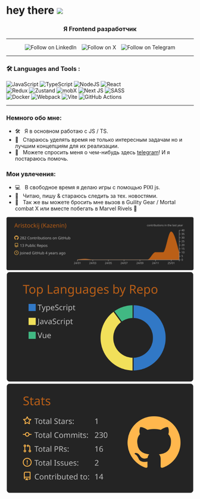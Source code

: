<h1>
  hey there
  <img src="https://media.giphy.com/media/hvRJCLFzcasrR4ia7z/giphy.gif" width="30px"/>
</h1>

<h3 align="center">Я Frontend разработчик</h3>

---


<p align="center">
  <a href="https://www.linkedin.com/in/dmitry-kazenin" style="text-decoration:none; border:none; height:28px; margin: 5px;">
    <img src="https://img.shields.io/badge/Follow%20on%20LinkedIn-0077B5?style=for-the-badge&logo=linkedin&logoColor=white" alt="Follow on LinkedIn"/>
  </a>
  <a href="https://x.com/aristockij" style="text-decoration:none; border:none; height:28px; margin: 5px;">
    <img src="https://img.shields.io/badge/Follow%20on%20X-000000?style=for-the-badge&logo=x&logoColor=white" alt="Follow on X"/>
  </a>
  <a href="https://t.me/Kazenin_dev" style="text-decoration:none; border:none; height:28px; margin: 5px;">
    <img src="https://img.shields.io/badge/Telegram%20Channel-26A5E4?style=for-the-badge&logo=telegram&logoColor=white" alt="Follow on Telegram"/>
  </a>
</p>

---

### :hammer_and_wrench: Languages and Tools :


![JavaScript](https://img.shields.io/badge/JavaScript-F7DF1E?style=for-the-badge&logo=javascript&logoColor=black)
![TypeScript](https://img.shields.io/badge/TypeSctipt-316192?style=for-the-badge&logo=typescript&logoColor=white)
![NodeJS](https://img.shields.io/badge/node.js-6DA55F?style=for-the-badge&logo=node.js&logoColor=white)
![React](https://img.shields.io/badge/react-%2320232a.svg?style=for-the-badge&logo=react&logoColor=%2361DAFB)<br/>
![Redux](https://img.shields.io/badge/redux-%23593d88.svg?style=for-the-badge&logo=redux&logoColor=white) 
![Zustand](https://img.shields.io/badge/Zustand-000000?style=for-the-badge&logoColor=white)
![mobX](https://img.shields.io/badge/mobX-%23593288.svg?style=for-the-badge&logo=mobx&logoColor=white)
![Next JS](https://img.shields.io/badge/Next-black?style=for-the-badge&logo=next.js&logoColor=white)
![SASS](https://img.shields.io/badge/Sass-CC6699?style=for-the-badge&logo=sass&logoColor=white)<br/>
![Docker](https://img.shields.io/badge/Docker-316192?style=for-the-badge&logo=docker&logoColor=white)
![Webpack](https://img.shields.io/badge/webpack-%238DD6F9.svg?style=for-the-badge&logo=webpack&logoColor=black)
![Vite](https://img.shields.io/badge/vite-%23646CFF.svg?style=for-the-badge&logo=vite&logoColor=white)
![GitHub Actions](https://img.shields.io/badge/github%20actions-%ffffff.svg?style=for-the-badge&logo=githubactions&logoColor=#d06398)

---

### Немного обо мне:

- 🛠 &nbsp; Я в основном работаю с JS / TS.
- 🌱 &nbsp; Стараюсь уделять время не только интересным задачам но и лучшим концепциям для их реализации.
- 💬 &nbsp; Можете спросить меня о чем-нибудь здесь [telegram](https://t.me/Kazenin_dev)! И я постараюсь помочь.


### Мои увлечения:

- 💻 &nbsp; В свободное время я делаю игры с помощью PIXI js.
- 📰 &nbsp; Читаю, пишу & стараюсь следить за тех. новостями.
- 🍕 &nbsp; Так же вы можете бросить мне вызов в Guility Gear / Mortal combat X или вместе побегать в Marvel Rivels 👀


<p align="center">
  
[![](https://raw.githubusercontent.com/Aristockij/thickduck/master/profile-summary-card-output/darcula/0-profile-details.svg)](https://github.com/vn7n24fzkq/github-profile-summary-cards)
[![](https://raw.githubusercontent.com/Aristockij/thickduck/master/profile-summary-card-output/darcula/1-repos-per-language.svg)](https://github.com/vn7n24fzkq/github-profile-summary-cards)
[![](https://raw.githubusercontent.com/Aristockij/thickduck/master/profile-summary-card-output/darcula/3-stats.svg)](https://github.com/vn7n24fzkq/github-profile-summary-cards) 


</p>
